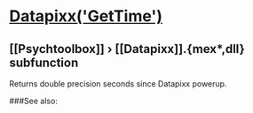 # [Datapixx('GetTime')](Datapixx-GetTime) 
## [[Psychtoolbox]] &#8250; [[Datapixx]].{mex*,dll} subfunction


Returns double precision seconds since Datapixx powerup.  
  


###See also:


